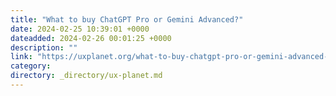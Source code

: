 ```yaml
---
title: "What to buy ChatGPT Pro or Gemini Advanced?"
date: 2024-02-25 10:39:01 +0000
dateadded: 2024-02-26 00:01:25 +0000
description: ""
link: "https://uxplanet.org/what-to-buy-chatgpt-pro-or-gemini-advanced-86e07df87396?source=rss----819cc2aaeee0---4"
category:
directory: _directory/ux-planet.md
---
```

